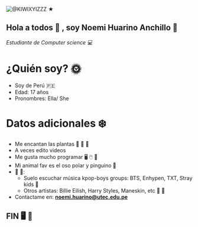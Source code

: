 ![@KIWIXYIZZZ ★](https://user-images.githubusercontent.com/91573449/135348650-8b3b2099-55f0-4e80-a16e-745186e6f64d.jpg)
##  Hola a todos 👋 , soy Noemi Huarino Anchillo 🌲
   *Estudiante de Computer science 💻*

# ¿Quién soy? 🌞
- Soy de Perú 🇵🇪
- Edad: 17 años
- Pronombres: Ella/ She

# Datos adicionales ❄️
- Me encantan las plantas 🌻 🌱 🌺
- A veces edito videos
- Me gusta mucho programar 🖥️ 🖱️ 📨
- Mi animal fav es el oso polar y pinguino 🐧
-  🎼 🎵:
   -  Suelo escuchar música kpop-boys groups: BTS, Enhypen, TXT, Stray kids 👯
   -  Otros artistas: Billie Eilish, Harry Styles, Maneskin, etc 🎼 🎵
- Contactame en: **noemi.huarino@utec.edu.pe**

## FIN 🖥️ 💙

